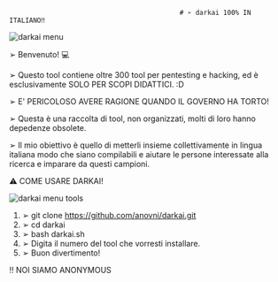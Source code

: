                                                # ➢ darkai 100% IN ITALIANO‼️

![darkai menu](https://user-images.githubusercontent.com/78624983/184937018-94326de6-5319-4b2f-94d9-bbb240f868d0.jpg)

➢ Benvenuto! 💻

➢ Questo tool contiene oltre 300 tool per pentesting e hacking, ed è esclusivamente SOLO PER SCOPI DIDATTICI. :D

➢ E' PERICOLOSO AVERE RAGIONE QUANDO IL GOVERNO HA TORTO!

➢ Questa è una raccolta di tool, non organizzati, molti di loro hanno depedenze obsolete.

➢ Il mio obiettivo è quello di metterli insieme collettivamente in lingua italiana modo che siano compilabili e aiutare le persone interessate alla ricerca e imparare da questi campioni.

⚠️ COME USARE DARKAI!

![darkai menu tools](https://user-images.githubusercontent.com/78624983/184938775-fa728293-73e0-42dd-801f-bc78274ea897.jpg)

1) ➢ git clone https://github.com/anovni/darkai.git
2) ➢ cd darkai
3) ➢ bash darkai.sh
4) ➢ Digita il numero del tool che vorresti installare.
5) ➢ Buon divertimento!

‼️ NOI SIAMO ANONYMOUS
